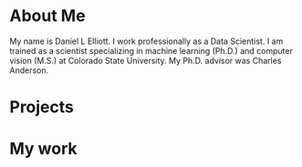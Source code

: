 # About Me

My name is Daniel L Elliott.  I work professionally as a Data Scientist.  I am trained as a scientist specializing in machine learning (Ph.D.) and computer vision (M.S.) at Colorado State University.  My Ph.D. advisor was Charles Anderson.

# Projects

# My work
